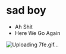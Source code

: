 # sad boy
-  Ah Shit 
-  Here We Go Again

![Uploading 7fe.gif…]()

<!---
SinsamutQ/SinsamutQ is a ✨ special ✨ repository because its `README.md` (this file) appears on your GitHub profile.
You can click the Preview link to take a look at your changes.
--->
